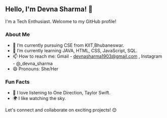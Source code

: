 ## Hello, I'm Devna Sharma! 👋

I'm a Tech Enthusiast.
Welcome to my GitHub profile!

### About Me

- 🔭 I’m currently pursuing CSE from KIIT,Bhubaneswar.
- 🌱 I’m currently learning JAVA, HTML, CSS,  JavaScript, SQL.
- 📫 How to reach me: Gmail - devnasharma1903@gmail.com , Instagram - @_devna_sharma
- 😄 Pronouns: She/Her

### Fun Facts

- 🎵 I love listening to One Direction, Taylor Swift.
- 🌍 I like watching the sky.

Let's connect and collaborate on exciting projects! 😊
